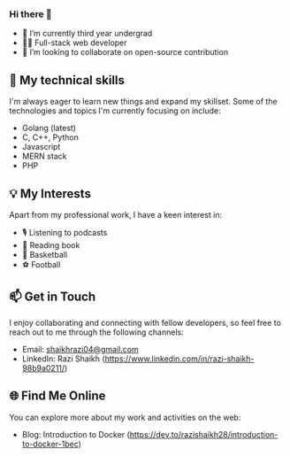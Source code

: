 ### Hi there 👋

- 🔭 I’m currently third year undergrad
- 👨‍💻 Full-stack web developer 
- 👯 I’m looking to collaborate on open-source contribution

## 🌱 My technical skills
I'm always eager to learn new things and expand my skillset. Some of the technologies and topics I'm currently focusing on include:

- Golang (latest)
- C, C++, Python 
- Javascript
- MERN stack
- PHP

## 💡 My Interests
Apart from my professional work, I have a keen interest in:

- 🎙️ Listening to podcasts
- 📖 Reading book
- 🏀 Basketball
- ⚽ Football

## 📫 Get in Touch
I enjoy collaborating and connecting with fellow developers, so feel free to reach out to me through the following channels:

- Email: shaikhrazi04@gmail.com
- LinkedIn: Razi Shaikh (https://www.linkedin.com/in/razi-shaikh-98b9a0211/)

## 🌐 Find Me Online
You can explore more about my work and activities on the web:

- Blog: Introduction to Docker (https://dev.to/razishaikh28/introduction-to-docker-1bec)

<!--
**razishaikh28/razishaikh28** is a ✨ _special_ ✨ repository because its `README.md` (this file) appears on your GitHub profile.

Here are some ideas to get you started:

- 🔭 I’m currently working on ...
- 🌱 I’m currently learning ...
- 👯 I’m looking to collaborate on ...
- 🤔 I’m looking for help with ...
- 💬 Ask me about ...
- 📫 How to reach me: ...
- 😄 Pronouns: ...
- ⚡ Fun fact: ...
-->
